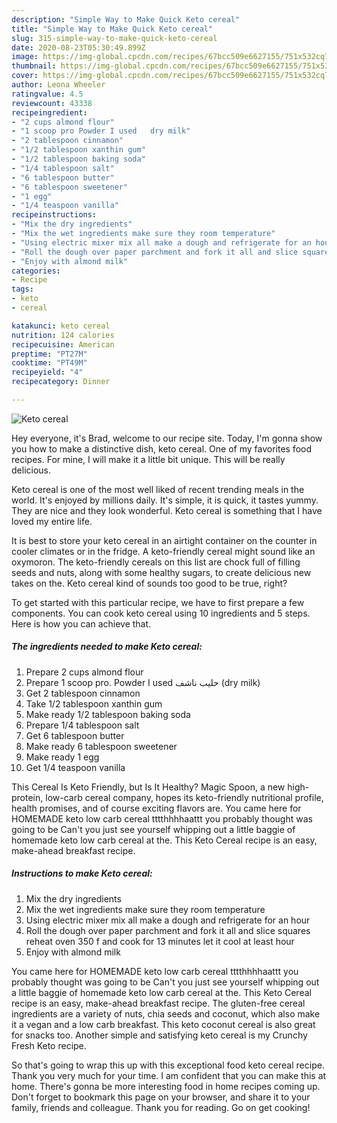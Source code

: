 ```yaml
---
description: "Simple Way to Make Quick Keto cereal"
title: "Simple Way to Make Quick Keto cereal"
slug: 315-simple-way-to-make-quick-keto-cereal
date: 2020-08-23T05:30:49.899Z
image: https://img-global.cpcdn.com/recipes/67bcc509e6627155/751x532cq70/keto-cereal-recipe-main-photo.jpg
thumbnail: https://img-global.cpcdn.com/recipes/67bcc509e6627155/751x532cq70/keto-cereal-recipe-main-photo.jpg
cover: https://img-global.cpcdn.com/recipes/67bcc509e6627155/751x532cq70/keto-cereal-recipe-main-photo.jpg
author: Leona Wheeler
ratingvalue: 4.5
reviewcount: 43338
recipeingredient:
- "2 cups almond flour"
- "1 scoop pro Powder I used   dry milk"
- "2 tablespoon cinnamon"
- "1/2 tablespoon xanthin gum"
- "1/2 tablespoon baking soda"
- "1/4 tablespoon salt"
- "6 tablespoon butter"
- "6 tablespoon sweetener"
- "1 egg"
- "1/4 teaspoon vanilla"
recipeinstructions:
- "Mix the dry ingredients"
- "Mix the wet ingredients make sure they room temperature"
- "Using electric mixer mix all make a dough and refrigerate for an hour"
- "Roll the dough over paper parchment and fork it all and slice squares reheat oven 350 f and cook for 13 minutes let it cool at least hour"
- "Enjoy with almond milk"
categories:
- Recipe
tags:
- keto
- cereal

katakunci: keto cereal 
nutrition: 124 calories
recipecuisine: American
preptime: "PT27M"
cooktime: "PT49M"
recipeyield: "4"
recipecategory: Dinner

---
```



![Keto cereal](https://img-global.cpcdn.com/recipes/67bcc509e6627155/751x532cq70/keto-cereal-recipe-main-photo.jpg)

Hey everyone, it's Brad, welcome to our recipe site. Today, I'm gonna show you how to make a distinctive dish, keto cereal. One of my favorites food recipes. For mine, I will make it a little bit unique. This will be really delicious.

Keto cereal is one of the most well liked of recent trending meals in the world. It's enjoyed by millions daily. It's simple, it is quick, it tastes yummy. They are nice and they look wonderful. Keto cereal is something that I have loved my entire life.

It is best to store your keto cereal in an airtight container on the counter in cooler climates or in the fridge. A keto-friendly cereal might sound like an oxymoron. The keto-friendly cereals on this list are chock full of filling seeds and nuts, along with some healthy sugars, to create delicious new takes on the. Keto cereal kind of sounds too good to be true, right?


To get started with this particular recipe, we have to first prepare a few components. You can cook keto cereal using 10 ingredients and 5 steps. Here is how you can achieve that.

<!--inarticleads1-->

##### The ingredients needed to make Keto cereal:

1. Prepare 2 cups almond flour
1. Prepare 1 scoop pro. Powder I used حليب ناشف (dry milk)
1. Get 2 tablespoon cinnamon
1. Take 1/2 tablespoon xanthin gum
1. Make ready 1/2 tablespoon baking soda
1. Prepare 1/4 tablespoon salt
1. Get 6 tablespoon butter
1. Make ready 6 tablespoon sweetener
1. Make ready 1 egg
1. Get 1/4 teaspoon vanilla


This Cereal Is Keto Friendly, but Is It Healthy? Magic Spoon, a new high-protein, low-carb cereal company, hopes its keto-friendly nutritional profile, health promises, and of course exciting flavors are. You came here for HOMEMADE keto low carb cereal tttthhhhaattt you probably thought was going to be Can&#39;t you just see yourself whipping out a little baggie of homemade keto low carb cereal at the. This Keto Cereal recipe is an easy, make-ahead breakfast recipe. 

<!--inarticleads2-->

##### Instructions to make Keto cereal:

1. Mix the dry ingredients
1. Mix the wet ingredients make sure they room temperature
1. Using electric mixer mix all make a dough and refrigerate for an hour
1. Roll the dough over paper parchment and fork it all and slice squares reheat oven 350 f and cook for 13 minutes let it cool at least hour
1. Enjoy with almond milk


You came here for HOMEMADE keto low carb cereal tttthhhhaattt you probably thought was going to be Can&#39;t you just see yourself whipping out a little baggie of homemade keto low carb cereal at the. This Keto Cereal recipe is an easy, make-ahead breakfast recipe. The gluten-free cereal ingredients are a variety of nuts, chia seeds and coconut, which also make it a vegan and a low carb breakfast. This keto coconut cereal is also great for snacks too. Another simple and satisfying keto cereal is my Crunchy Fresh Keto recipe. 

So that's going to wrap this up with this exceptional food keto cereal recipe. Thank you very much for your time. I am confident that you can make this at home. There's gonna be more interesting food in home recipes coming up. Don't forget to bookmark this page on your browser, and share it to your family, friends and colleague. Thank you for reading. Go on get cooking!
